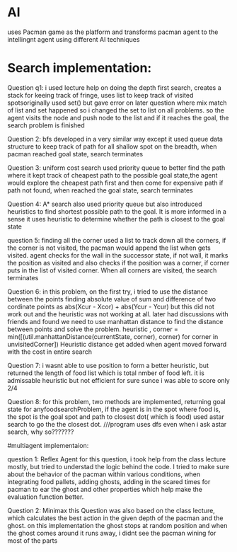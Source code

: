 # AI
uses Pacman game as the platform and transforms pacman agent to the intellingnt agent using different AI techniques


<h1> Search implementation: </h1>

Question q1: i used lecture help on doing the depth first search, creates a stack for keeing track of fringe, uses list 
             to keep track of visited spotsoriginally used set() but gave error on later question where mix match of list
             and set happened so i changed the set to list on all problems. so the agent visits the node and push node to 
             the list and if it reaches the goal, the search problem is finished

Question 2: bfs developed in a very similar way except it used queue data structure to keep track of path for all shallow 
            spot on the breadth, when pacman reached goal state, search terminates

Question 3: uniform cost search used priority queue to better find the path where it kept track of cheapest path to the
            possible goal state,the agent would explore the cheapest path first and then come for expensive path if path 
            not found, when reached the goal state, search terminates

Question 4: A* search also used priority queue but also introduced heuristics to find shortest possible path to the goal.
            It is more informed in a sense it uses heuristic to determine whether the path is closest to the goal state

question 5: finding all the corner used a list to track down all the corners, if the corner is not visited, the pacman
            would append the list when gets visited. agent checks for the wall in the successor state, if not wall, it 
            marks the position as visited and also checks if the position was a corner, if corner puts in the list of 
            visited corner. When all corners are visited, the search terminates

Question 6: in this problem, on the first try, i tried to use the distance between the points finding absolute value of 
            sum and difference of two cordinate points as 
            abs(Xcur - Xcor) + abs(Ycur - Ycur)
            but this did not work out
            and the heuristic was not working at all.
            later had discussions with friends and found we need to use manhattan distance to find the distance between
            points and solve the problem. 
            heuristic , corner = min([(util.manhattanDistance(currentState, corner), corner) for corner in unvisitedCorner])
            Heuristic distance get added when agent moved forward with the cost in entire search

Question 7: i wasnt able to use position to form a better heuristic, but returned the length of food list which is total nmber
            of food left. it is admissable heuristic but not efficient for sure sunce i was able to score only 2/4

Question 8: for this problem, two methods are implemented, returning goal state for anyfoodsearchProblem, if the agent is in the
            spot where food is, the spot is the goal spot and 
            path to closest dot( which is food) used astar search to go the the closest dot.
            ///program uses dfs even when i ask astar search, why so???????


#multiagent implementaion:

question 1: Reflex Agent
	for this question, i took help from the class lecture mostly, but tried to understad the logic
        behind the code. I tried to make sure about the behavior of the pacman within various conditions,
        when integrating food pallets, adding ghosts, adding in the scared times for pacman to ear the ghost and 
        other properties which help make the evaluation function better.

Question 2: Minimax
       this Question was also based on the class lecture, which calculates the best action in the given depth
       of the pacman and the ghost. on this implementation the ghost stops at random position and when the ghost
       comes around it runs away, i didnt see the pacman wining for most of the parts
